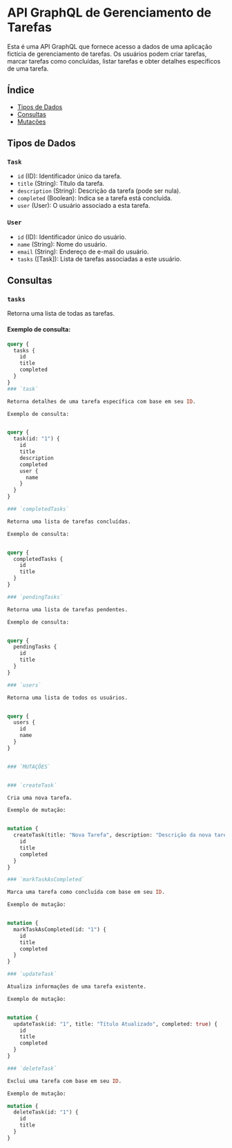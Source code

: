 # API GraphQL de Gerenciamento de Tarefas

Esta é uma API GraphQL que fornece acesso a dados de uma aplicação fictícia de gerenciamento de tarefas. Os usuários podem criar tarefas, marcar tarefas como concluídas, listar tarefas e obter detalhes específicos de uma tarefa.

## Índice

- [Tipos de Dados](#tipos-de-dados)
- [Consultas](#consultas)
- [Mutações](#mutações)

## Tipos de Dados

### `Task`

- `id` (ID): Identificador único da tarefa.
- `title` (String): Título da tarefa.
- `description` (String): Descrição da tarefa (pode ser nula).
- `completed` (Boolean): Indica se a tarefa está concluída.
- `user` (User): O usuário associado a esta tarefa.

### `User`

- `id` (ID): Identificador único do usuário.
- `name` (String): Nome do usuário.
- `email` (String): Endereço de e-mail do usuário.
- `tasks` ([Task]): Lista de tarefas associadas a este usuário.

## Consultas

### `tasks`

Retorna uma lista de todas as tarefas.

#### Exemplo de consulta:

```graphql
query {
  tasks {
    id
    title
    completed
  }
}
### `task`

Retorna detalhes de uma tarefa específica com base em seu ID.

Exemplo de consulta:


query {
  task(id: "1") {
    id
    title
    description
    completed
    user {
      name
    }
  }
}

### `completedTasks`

Retorna uma lista de tarefas concluídas.

Exemplo de consulta:


query {
  completedTasks {
    id
    title
  }
}

### `pendingTasks`

Retorna uma lista de tarefas pendentes.

Exemplo de consulta:


query {
  pendingTasks {
    id
    title
  }
}

### `users`

Retorna uma lista de todos os usuários.


query {
  users {
    id
    name
  }
}


### `MUTAÇÕES`


### `createTask`

Cria uma nova tarefa.

Exemplo de mutação:


mutation {
  createTask(title: "Nova Tarefa", description: "Descrição da nova tarefa", userId: "1") {
    id
    title
    completed
  }
}

### `markTaskAsCompleted`

Marca uma tarefa como concluída com base em seu ID.

Exemplo de mutação:


mutation {
  markTaskAsCompleted(id: "1") {
    id
    title
    completed
  }
}

### `updateTask`

Atualiza informações de uma tarefa existente.

Exemplo de mutação:


mutation {
  updateTask(id: "1", title: "Título Atualizado", completed: true) {
    id
    title
    completed
  }
}

### `deleteTask`

Exclui uma tarefa com base em seu ID.

Exemplo de mutação:

mutation {
  deleteTask(id: "1") {
    id
    title
  }
}







